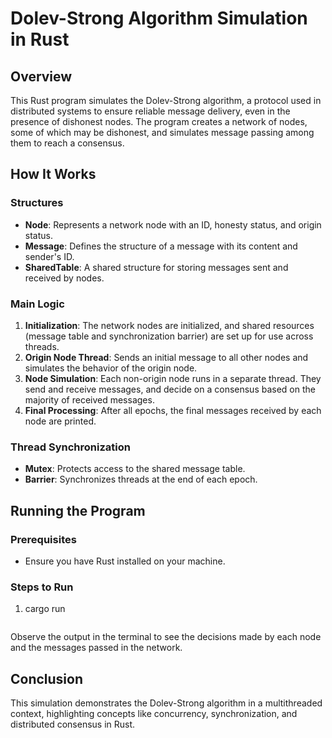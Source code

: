 
# Dolev-Strong Algorithm Simulation in Rust

## Overview
This Rust program simulates the Dolev-Strong algorithm, a protocol used in distributed systems to ensure reliable message delivery, even in the presence of dishonest nodes. The program creates a network of nodes, some of which may be dishonest, and simulates message passing among them to reach a consensus.

## How It Works

### Structures
- **Node**: Represents a network node with an ID, honesty status, and origin status.
- **Message**: Defines the structure of a message with its content and sender's ID.
- **SharedTable**: A shared structure for storing messages sent and received by nodes.

### Main Logic
1. **Initialization**: The network nodes are initialized, and shared resources (message table and synchronization barrier) are set up for use across threads.
2. **Origin Node Thread**: Sends an initial message to all other nodes and simulates the behavior of the origin node.
3. **Node Simulation**: Each non-origin node runs in a separate thread. They send and receive messages, and decide on a consensus based on the majority of received messages.
4. **Final Processing**: After all epochs, the final messages received by each node are printed.

### Thread Synchronization
- **Mutex**: Protects access to the shared message table.
- **Barrier**: Synchronizes threads at the end of each epoch.

## Running the Program

### Prerequisites
- Ensure you have Rust installed on your machine.

### Steps to Run
1. cargo run
   ```

Observe the output in the terminal to see the decisions made by each node and the messages passed in the network.

## Conclusion
This simulation demonstrates the Dolev-Strong algorithm in a multithreaded context, highlighting concepts like concurrency, synchronization, and distributed consensus in Rust.
